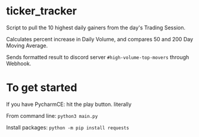 # ticker_tracker
Script to pull the 10 highest daily gainers from the day's Trading Session. 

Calculates percent increase in Daily Volume, and compares 50 and 200 Day Moving Average. 

Sends formatted result to discord server `#high-volume-top-movers` through Webhook. 




# To get started
If you have PycharmCE: hit the play button. literally

From command line: `python3 main.py`


Install packages: `python -m pip install requests`

